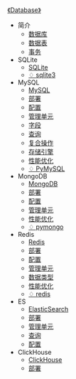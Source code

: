 [《Database》](index.md)

- 简介
  - [数据库](简介/数据库.md)
  - [数据表](简介/数据表.md)
  - [事务](简介/事务.md)
- SQLite
  - [SQLite](SQLite/SQLite.md)
  - [♢ sqlite3](SQLite/sqlite3.md)
- MySQL
  - [MySQL](MySQL/MySQL.md)
  - [部署](MySQL/部署.md)
  - [配置](MySQL/配置.md)
  - [管理单元](MySQL/管理单元.md)
  - [字段](MySQL/字段.md)
  - [查询](MySQL/查询.md)
  - [复合操作](MySQL/复合操作.md)
  - [存储引擎](MySQL/存储引擎.md)
  - [性能优化](MySQL/性能优化.md)
  - [♢ PyMySQL](MySQL/PyMySQL.md)
- MongoDB
  - [MongoDB](MongoDB/MongoDB.md)
  - [部署](MongoDB/部署.md)
  - [配置](MongoDB/配置.md)
  - [管理单元](MongoDB/管理单元.md)
  - [性能优化](MongoDB/性能优化.md)
  - [♢ pymongo](MongoDB/pymongo.md)
- Redis
  - [Redis](Redis/Redis.md)
  - [部署](Redis/部署.md)
  - [配置](Redis/配置.md)
  - [管理单元](Redis/管理单元.md)
  - [数据类型](Redis/数据类型.md)
  - [性能优化](Redis/性能优化.md)
  - [♢ redis](Redis/redis-py.md)
- ES
  - [ElasticSearch](ES/ElasticSearch.md)
  - [部署](ES/部署.md)
  - [管理单元](ES/管理单元.md)
  - [查询](ES/查询.md)
  - [配置](ES/配置.md)
- ClickHouse
  - [ClickHouse](ClickHouse/ClickHouse.md)
  - [部署](ClickHouse/部署.md)
